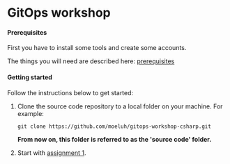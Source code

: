 # GitOps workshop

#### Prerequisites
First you have to install some tools and create some accounts.

The things you will need are described here:
[prerequisites](Prerequisites/README.md)

#### Getting started

Follow the instructions below to get started:

1. Clone the source code repository to a local folder on your machine. For example:

   ```console
   git clone https://github.com/moeluh/gitops-workshop-csharp.git
   ```

   **From now on, this folder is referred to as the 'source code' folder.**

2. Start with [assignment 1](Assignment01/README.md).